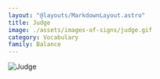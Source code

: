 ```yaml
---
layout: "@layouts/MarkdownLayout.astro"
title: Judge
image: ./assets/images-of-signs/judge.gif
category: Vocabulary
family: Balance
---
```


![Judge](@signs/judge.gif)
